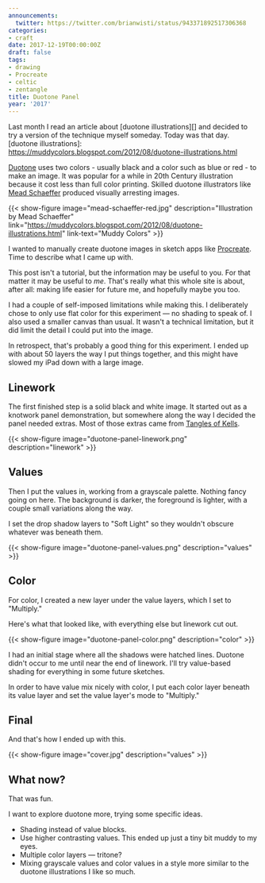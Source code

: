 ```yaml
---
announcements:
  twitter: https://twitter.com/brianwisti/status/943371892517306368
categories:
- craft
date: 2017-12-19T00:00:00Z
draft: false
tags:
- drawing
- Procreate
- celtic
- zentangle
title: Duotone Panel
year: '2017'
---
```

Last month I read an article about [duotone illustrations][] and decided to try a version of the technique
myself someday. Today was that day.
[duotone illustrations]: https://muddycolors.blogspot.com/2012/08/duotone-illustrations.html
<!--more-->

[Mead Schaeffer]: https://americanillustration.org/project/mead-schaeffer/

[Duotone][] uses two colors - usually black and a color such as blue or red - to make an image. It was popular
for a while in 20th Century illustration because it cost less than full color printing. Skilled
duotone illustrators like [Mead Schaeffer][] produced visually arresting images.

[Duotone]: https://en.wikipedia.org/wiki/Duotone
[Mead Schaeffer]: https://americanillustration.org/project/mead-schaeffer/

{{< show-figure image="mead-schaeffer-red.jpg"
  description="Illustration by Mead Schaeffer"
  link="https://muddycolors.blogspot.com/2012/08/duotone-illustrations.html"
  link-text="Muddy Colors" >}}

I wanted to manually create duotone images in sketch apps like [Procreate][]. Time to describe what I came up
with.

This post isn't a tutorial, but the information may be useful to you. For that matter it may be useful to
*me*. That's really what this whole site is about, after all: making life easier for future me, and hopefully
maybe you too.

[Procreate]: /tags/procreate

I had a couple of self-imposed limitations while making this. I deliberately chose to only use flat color for
this experiment — no shading to speak of. I also used a smaller canvas than usual. It wasn't a technical
limitation, but it did limit the detail I could put into the image.

In retrospect, that's probably a good thing for this experiment. I ended up with about 50 layers the way I put
things together, and this might have slowed my iPad down with a large image.

## Linework

The first finished step is a solid black and white image. It started out as a knotwork panel demonstration,
but somewhere along the way I decided the panel needed extras. Most of those extras came from [Tangles of
Kells][].

[Tangles of Kells]: https://www.goodreads.com/book/show/26311641-the-tangles-of-kells

{{< show-figure image="duotone-panel-linework.png" description="linework" >}}

## Values

Then I put the values in, working from a grayscale palette. Nothing fancy going on here. The background is
darker, the foreground is lighter, with a couple small variations along the way.

I set the drop shadow layers to "Soft Light" so they wouldn't obscure whatever was beneath them.

{{< show-figure image="duotone-panel-values.png" description="values" >}}

## Color

For color, I created a new layer under the value layers, which I set to "Multiply."

Here's what that looked like, with everything else but linework cut out.

{{< show-figure image="duotone-panel-color.png" description="color" >}}

I had an initial stage where all the shadows were hatched lines. Duotone didn't occur to me until near the end
of linework. I'll try value-based shading for everything in some future sketches.

In order to have value mix nicely with color, I put each color layer beneath its value layer and set the value
layer's mode to "Multiply."

## Final

And that's how I ended up with this.

{{< show-figure image="cover.jpg" description="values" >}}

## What now?

That was fun.

I want to explore duotone more, trying some specific ideas.

* Shading instead of value blocks.
* Use higher contrasting values. This ended up just a tiny bit muddy to my eyes.
* Multiple color layers — tritone?
* Mixing grayscale values and color values in a style more similar to the duotone illustrations I like so
  much.
